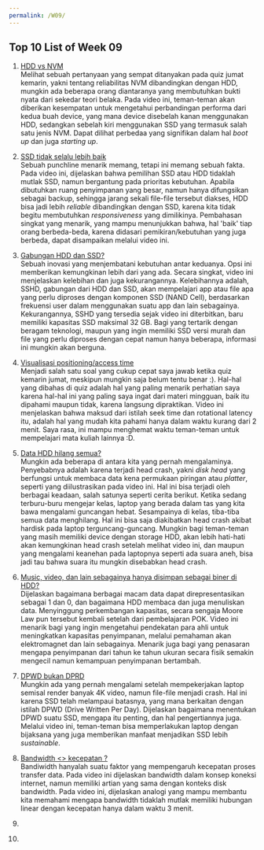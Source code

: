 ```yaml
---
permalink: /W09/
---
```


## Top 10 List of Week 09
1. [HDD vs NVM](https://www.youtube.com/watch?v=j84eEjP-RL4)<br/>
Melihat sebuah pertanyaan yang sempat ditanyakan pada quiz jumat kemarin, yakni tentang reliabilitas NVM dibandingkan dengan HDD, mungkin ada beberapa orang diantaranya yang membutuhkan bukti nyata dari sekedar teori belaka. Pada video ini, teman-teman akan diberikan kesempatan untuk mengetahui perbandingan performa dari kedua buah device, yang mana device disebelah kanan menggunakan HDD, sedangkan sebelah kiri menggunakan SSD yang termasuk salah satu jenis NVM. Dapat dilihat perbedaa yang signifikan dalam hal *boot up* dan juga *starting up*.

2. [SSD tidak selalu lebih baik](https://www.youtube.com/watch?v=YQEjGKYXjw8)<br/>
Sebuah punchline menarik memang, tetapi ini memang sebuah fakta. Pada video ini, dijelaskan bahwa pemilihan SSD atau HDD tidaklah mutlak SSD, namun bergantung pada prioritas kebutuhan. Apabila dibutuhkan ruang penyimpanan yang besar, namun hanya difungsikan sebagai backup, sehingga jarang sekali file-file tersebut diakses, HDD bisa jadi lebih *reliable* dibandingkan dengan SSD, karena kita tidak begitu membutuhkan *responsiveness* yang dimilikinya. Pembahasan singkat yang menarik, yang mampu menunjukkan bahwa, hal 'baik' tiap orang berbeda-beda, karena didasari pemikiran/kebutuhan yang juga berbeda, dapat disampaikan melalui video ini.

3. [Gabungan HDD dan SSD?](https://www.youtube.com/watch?v=f2XfFz83TDA)<br/>
Sebuah inovasi yang menjembatani kebutuhan antar keduanya. Opsi ini memberikan kemungkinan lebih dari yang ada. Secara singkat, video ini menjelaskan kelebihan dan juga kekurangannya. Kelebihannya adalah, SSHD, gabungan dari HDD dan SSD, akan mempelajari app atau file apa yang perlu diproses dengan komponen SSD (NAND Cell), berdasarkan frekuensi user dalam menggunakan suatu app dan lain sebagainya. Kekurangannya, SSHD yang tersedia sejak video ini diterbitkan, baru memiliki kapasitas SSD maksimal 32 GB. Bagi yang tertarik dengan beragam teknologi, maupun yang ingin memiliki SSD versi murah dan file yang perlu diproses dengan cepat namun hanya beberapa, informasi ini mungkin akan berguna.

4. [Visualisasi positioning/access time](https://www.youtube.com/watch?v=0MEt7CHeFzE)<br/>
Menjadi salah satu soal yang cukup cepat saya jawab ketika quiz kemarin jumat, meskipun mungkin saja belum tentu benar :). Hal-hal yang dibahas di quiz adalah hal yang paling menarik perhatian saya karena hal-hal ini yang paling saya ingat dari materi mingguan, baik itu dipahami maupun tidak, karena langsung dipraktikan. Video ini menjelaskan bahwa maksud dari istilah seek time dan rotational latency itu, adalah hal yang mudah kita pahami hanya dalam waktu kurang dari 2 menit. Saya rasa, ini mampu menghemat waktu teman-teman untuk mempelajari mata kuliah lainnya :D.

5. [Data HDD hilang semua?](https://www.youtube.com/watch?v=2QmgbDKuhx8)<br/>
Mungkin ada beberapa di antara kita yang pernah mengalaminya. Penyebabnya adalah karena terjadi head crash, yakni *disk head* yang berfungsi untuk membaca data kena permukaan piringan atau *platter*, seperti yang diilustrasikan pada video ini. Hal ini bisa terjadi oleh berbagai keadaan, salah satunya seperti cerita berikut. Ketika sedang terburu-buru mengejar kelas, laptop yang berada dalam tas yang kita bawa mengalami guncangan hebat. Sesampainya di kelas, tiba-tiba semua data menghilang. Hal ini bisa saja diakibatkan head crash akibat hardisk pada laptop terguncang-guncang. Mungkin bagi teman-teman yang masih memiliki device dengan storage HDD, akan lebih hati-hati akan kemungkinan head crash setelah melihat video ini, dan maupun yang mengalami keanehan pada laptopnya seperti ada suara aneh, bisa jadi tau bahwa suara itu mungkin disebabkan head crash.

6. [Music, video, dan lain sebagainya hanya disimpan sebagai biner di HDD?](https://www.youtube.com/watch?v=wteUW2sL7bc)<br/>
Dijelaskan bagaimana berbagai macam data dapat direpresentasikan sebagai 1 dan 0, dan bagaimana HDD membaca dan juga menuliskan data. Menyinggung perkembangan kapasitas, secara sengaja Moore Law pun tersebut kembali setelah dari pembelajaran POK. Video ini menarik bagi yang ingin mengetahui pendekatan para ahli untuk meningkatkan kapasitas penyimpanan, melalui pemahaman akan elektromagnet dan lain sebagainya. Menarik juga bagi yang penasaran mengapa penyimpanan dari tahun ke tahun ukuran secara fisik semakin mengecil namun kemampuan penyimpanan bertambah.

7. [DPWD bukan DPRD](https://www.youtube.com/watch?v=sRNZvM9Lqrs)<br/>
Mungkin ada yang pernah mengalami setelah mempekerjakan laptop semisal render banyak 4K video, namun file-file menjadi crash. Hal ini karena SSD telah melampaui batasnya, yang mana berkaitan dengan istilah DPWD (Drive Written Per Day). Dijelaskan bagaimana menentukan DPWD suatu SSD, mengapa itu penting, dan hal pengertiannya juga. Melalui video ini, teman-teman bisa memperlakukan laptop dengan bijaksana yang juga memberikan manfaat menjadikan SSD lebih *sustainable*.

8. [Bandwidth <> kecepatan ?](https://www.youtube.com/watch?v=05pxNTSODAY)<br/>
Bandiwidth hanyalah suatu faktor yang mempengaruh kecepatan proses transfer data. Pada video ini dijelaskan bandwidth dalam konsep koneksi internet, namun memiliki artian yang sama dengan konteks disk bandwidth. Pada video ini, dijelaskan analogi yang mampu membantu kita memahami mengapa bandwidth tidaklah mutlak memiliki hubungan linear dengan kecepatan hanya dalam waktu 3 menit.

9. []()<br/>
10. []()<br/>
